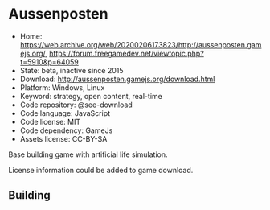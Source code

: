 # Aussenposten

- Home: https://web.archive.org/web/20200206173823/http://aussenposten.gamejs.org/, https://forum.freegamedev.net/viewtopic.php?t=5910&p=64059
- State: beta, inactive since 2015
- Download: http://aussenposten.gamejs.org/download.html
- Platform: Windows, Linux
- Keyword: strategy, open content, real-time
- Code repository: @see-download
- Code language: JavaScript
- Code license: MIT
- Code dependency: GameJs
- Assets license: CC-BY-SA

Base building game with artificial life simulation.

License information could be added to game download.

## Building
